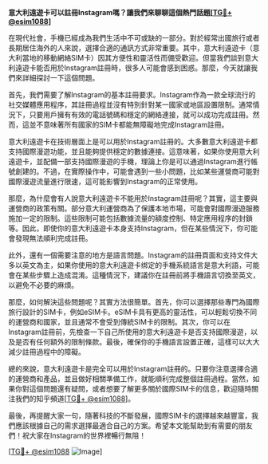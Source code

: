 **意大利遠遊卡可以註冊Instagram嗎？讓我們來聊聊這個熱門話題[[TG💪+ @esim1088](https://t.me/s/esim1088)]**

在現代社會，手機已經成為我們生活中不可或缺的一部分。對於經常出國旅行或者長期居住海外的人來說，選擇合適的通訊方式非常重要。其中，意大利遠遊卡（意大利當地的移動網絡SIM卡）因其方便性和靈活性而備受歡迎。但當我們談到意大利遠遊卡能否用於Instagram註冊時，很多人可能會感到困惑。那麼，今天就讓我們來詳細探討一下這個問題。

首先，我們需要了解Instagram的基本註冊要求。Instagram作為一款全球流行的社交媒體應用程序，其註冊過程並沒有特別針對某一國家或地區設置限制。通常情況下，只要用戶擁有有效的電話號碼和穩定的網絡連接，就可以成功完成註冊。然而，這並不意味著所有國家的SIM卡都能無障礙地完成Instagram註冊。

意大利遠遊卡在技術層面上是可以用於Instagram註冊的。大多數意大利遠遊卡都支持國際漫遊功能，並且能夠提供穩定的數據連接。這意味著，如果你使用意大利遠遊卡，並配備一部支持國際漫遊的手機，理論上你是可以通過Instagram進行帳號創建的。不過，在實際操作中，可能會遇到一些小問題，比如某些運營商可能對國際漫遊流量進行限速，這可能影響到Instagram的正常使用。

那麼，為什麼會有人說意大利遠遊卡不能用於Instagram註冊呢？其實，這主要與運營商的政策有關。部分意大利運營商為了保護本地市場，可能會對國際漫遊服務施加一定的限制。這些限制可能包括數據流量的額度控制、特定應用程序的封鎖等。因此，即使你的意大利遠遊卡本身支持Instagram，但在某些情況下，你可能會發現無法順利完成註冊。

此外，還有一個需要注意的地方是語言問題。Instagram的註冊頁面和支持文件大多以英文為主，如果你使用的意大利遠遊卡绑定的手機系統語言是意大利語，可能會在某些步驟上造成混淆。這種情況下，建議你在註冊前將手機語言切換至英文，以避免不必要的麻煩。

那麼，如何解決這些問題呢？其實方法很簡單。首先，你可以選擇那些專門為國際旅行設計的SIM卡，例如eSIM卡。eSIM卡具有更高的靈活性，可以輕鬆切換不同的運營商和國家，並且通常不會受到傳統SIM卡的限制。其次，你可以在Instagram註冊前，先檢查一下自己所使用的意大利遠遊卡是否支持國際漫遊，以及是否有任何額外的限制條款。最後，確保你的手機語言設置正確，這樣可以大大減少註冊過程中的障礙。

總的來說，意大利遠遊卡是完全可以用於Instagram註冊的。只要你注意選擇合適的運營商和產品，並且做好相關準備工作，就能順利完成整個註冊過程。當然，如果你對這個問題還有疑問，或者想要了解更多關於國際SIM卡的信息，歡迎隨時關注我們的知乎頻道[[TG💪+ @esim1088](https://t.me/s/esim1088)]。

最後，再提醒大家一句，隨著科技的不斷發展，國際SIM卡的選擇越來越豐富，我們應該根據自己的需求選擇最適合自己的方案。希望本文能幫助到有需要的朋友們！祝大家在Instagram的世界裡暢行無阻！

[[TG💪+ @esim1088](https://t.me/s/esim1088) ![Image](https://i.postimg.cc/4NQfJmqS/Snipaste-2025-05-13-00-14-12.png)]
